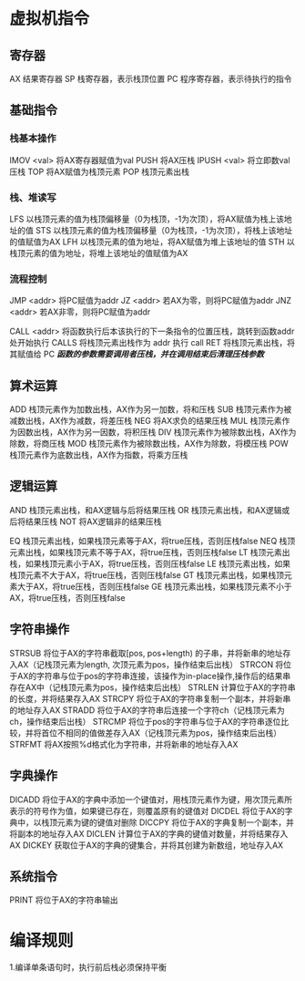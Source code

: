 # 虚拟机指令

## 寄存器

AX	结果寄存器
SP	栈寄存器，表示栈顶位置
PC	程序寄存器，表示待执行的指令

## 基础指令

### 栈基本操作

IMOV \<val\>	将AX寄存器赋值为val
PUSH	将AX压栈
IPUSH \<val\>	将立即数val压栈
TOP	将AX赋值为栈顶元素
POP	栈顶元素出栈

### 栈、堆读写

LFS	以栈顶元素的值为栈顶偏移量（0为栈顶，-1为次顶），将AX赋值为栈上该地址的值
STS	以栈顶元素的值为栈顶偏移量（0为栈顶，-1为次顶），将栈上该地址的值赋值为AX
LFH	以栈顶元素的值为地址，将AX赋值为堆上该地址的值
STH	以栈顶元素的值为地址，将堆上该地址的值赋值为AX

### 流程控制

JMP \<addr\>	将PC赋值为addr
JZ \<addr\>	若AX为零，则将PC赋值为addr
JNZ \<addr\>	若AX非零，则将PC赋值为addr

CALL \<addr\>	将函数执行后本该执行的下一条指令的位置压栈，跳转到函数addr处开始执行
CALLS	将栈顶元素出栈作为 addr 执行 call
RET	将栈顶元素出栈，将其赋值给 PC
***函数的参数需要调用者压栈，并在调用结束后清理压栈参数***

## 算术运算

ADD	栈顶元素作为加数出栈，AX作为另一加数，将和压栈
SUB	栈顶元素作为被减数出栈，AX作为减数，将差压栈
NEG	将AX求负的结果压栈
MUL	栈顶元素作为因数出栈，AX作为另一因数，将积压栈
DIV	栈顶元素作为被除数出栈，AX作为除数，将商压栈
MOD	栈顶元素作为被除数出栈，AX作为除数，将模压栈
POW	栈顶元素作为底数出栈，AX作为指数，将乘方压栈

## 逻辑运算

AND	栈顶元素出栈，和AX逻辑与后将结果压栈
OR	栈顶元素出栈，和AX逻辑或后将结果压栈
NOT	将AX逻辑非的结果压栈

EQ	栈顶元素出栈，如果栈顶元素等于AX，将true压栈，否则压栈false
NEQ	栈顶元素出栈，如果栈顶元素不等于AX，将true压栈，否则压栈false
LT	栈顶元素出栈，如果栈顶元素小于AX，将true压栈，否则压栈false
LE	栈顶元素出栈，如果栈顶元素不大于AX，将true压栈，否则压栈false
GT	栈顶元素出栈，如果栈顶元素大于AX，将true压栈，否则压栈false
GE	栈顶元素出栈，如果栈顶元素不小于AX，将true压栈，否则压栈false

## 字符串操作

STRSUB	将位于AX的字符串截取[pos, pos+length) 的子串，并将新串的地址存入AX（记栈顶元素为length, 次顶元素为pos，操作结束后出栈）
STRCON	将位于AX的字符串与位于pos的字符串连接，该操作为in-place操作,操作后的结果串存在AX中（记栈顶元素为pos，操作结束后出栈）
STRLEN	计算位于AX的字符串的长度，并将结果存入AX
STRCPY	将位于AX的字符串复制一个副本，并将新串的地址存入AX
STRADD	将位于AX的字符串后连接一个字符ch（记栈顶元素为ch，操作结束后出栈）
STRCMP	将位于pos的字符串与位于AX的字符串逐位比较，并将首位不相同的值做差存入AX（记栈顶元素为pos，操作结束后出栈）
STRFMT	将AX按照%d格式化为字符串，并将新串的地址存入AX

## 字典操作

DICADD	将位于AX的字典中添加一个键值对，用栈顶元素作为键，用次顶元素所表示的符号作为值，如果键已存在，则覆盖原有的键值对
DICDEL	将位于AX的字典中，以栈顶元素为键的键值对删除
DICCPY	将位于AX的字典复制一个副本，并将副本的地址存入AX
DICLEN	计算位于AX的字典的键值对数量，并将结果存入AX
DICKEY	获取位于AX的字典的键集合，并将其创建为新数组，地址存入AX

## 系统指令

PRINT	将位于AX的字符串输出



# 编译规则

1.编译单条语句时，执行前后栈必须保持平衡